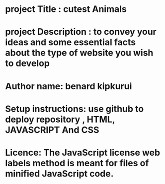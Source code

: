 # project Title : cutest Animals
# project  Description :  to convey your ideas and some         essential facts about the type of website you wish to develop
# Author name: benard kipkurui
# Setup instructions: use github to deploy repository , HTML, JAVASCRIPT And CSS
# Licence: The JavaScript license web labels method is meant for files of minified JavaScript code.
# 